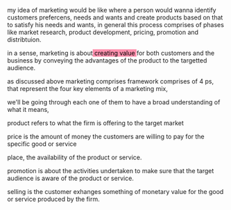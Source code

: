 my idea of marketing would be like where a person would wanna identify customers prefercens, needs and wants and create products based on that to satisfy his needs and wants, in general this process comprises of phases like market research, product development, pricing, promotion and distribtuion.

in a sense, marketing is about<mark style="background: #FF5582A6;"> creating value </mark>for both customers and the business by conveying the advantages of the product to the targetted audience.


as discussed above marketing comprises framework comprises of 4 ps, that represent the four key elements of a marketing mix,

we'll be going through each one of them to have a broad understanding of what it means, 

product refers to what the firm is offering to the target market

price is the amount of money the customers are willing to pay for the specific good or service

place, the availability of the product or service.

promotion is about the activities undertaken to make sure that the target audience is aware of the product or service.

selling is the customer exhanges something of monetary value for the good or service produced by the firm.

